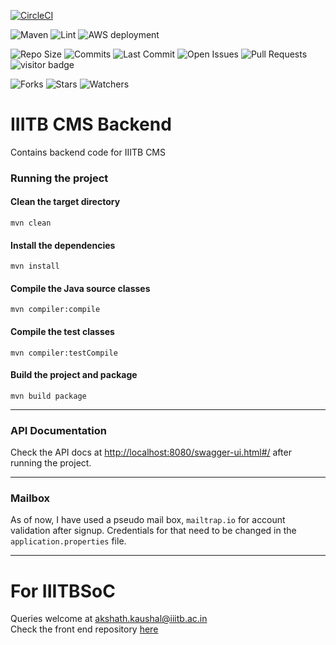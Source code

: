 [![CircleCI](https://circleci.com/gh/akshathkaushal/IIITB-CMS-Backend.svg?circle-token=82792b994f6b5a5e5baf538ed6d2f2b50ea144b7)](https://app.circleci.com/pipelines/github/akshathkaushal/IIITB-CMS-Backend)

![Maven](https://github.com/akshathkaushal/IIITB-CMS-Backend/actions/workflows/mvn-verify.yml/badge.svg)
![Lint](https://github.com/akshathkaushal/IIITB-CMS-Backend/actions/workflows/linter.yml/badge.svg)
![AWS deployment](https://github.com/akshathkaushal/IIITB-CMS-Backend/actions/workflows/deploy.yml/badge.svg)

![Repo Size](https://img.shields.io/github/repo-size/akshathkaushal/IIITB-CMS-Backend)
![Commits](https://img.shields.io/github/commit-activity/w/akshathkaushal/IIITB-CMS-Backend)
![Last Commit](https://img.shields.io/github/last-commit/akshathkaushal/IIITB-CMS-Backend/master)
![Open Issues](https://img.shields.io/github/issues-raw/akshathkaushal/IIITB-CMS-Backend)
![Pull Requests](https://img.shields.io/github/issues-pr-raw/akshathkaushal/IIITB-CMS-Backend)
![visitor badge](https://visitor-badge.glitch.me/badge?page_id=akshathkaushal.IIITB-CMS-Backend&left_text=Visitors)

![Forks](https://img.shields.io/github/forks/akshathkaushal/IIITB-CMS-Backend?style=social)
![Stars](https://img.shields.io/github/stars/akshathkaushal/IIITB-CMS-Backend?style=social)
![Watchers](https://img.shields.io/github/watchers/akshathkaushal/IIITB-CMS-Backend?style=social)

# IIITB CMS Backend
Contains backend code for IIITB CMS

### Running the project
#### Clean the target directory
`mvn clean`
#### Install the dependencies
`mvn install`
#### Compile the Java source classes
`mvn compiler:compile`
#### Compile the test classes
`mvn compiler:testCompile`
#### Build the project and package
`mvn build package`

***

### API Documentation
Check the API docs at [http://localhost:8080/swagger-ui.html#/](http://localhost:8080/swagger-ui.html#/) after running the project.

***
### Mailbox
As of now, I have used a pseudo mail box, `mailtrap.io` for account validation after signup. Credentials for that need to be changed in the `application.properties` file.

***

# For IIITBSoC
Queries welcome at [akshath.kaushal@iiitb.ac.in](mailto:akshath.kaushal@iiitb.ac.in)    
Check the front end repository [here](https://github.com/akshathkaushal/IIITB-CMS-Frontend)
